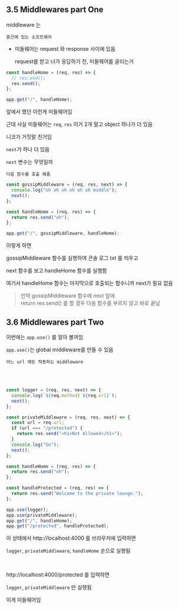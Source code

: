 ## 3.5 Middlewares part One

middleware 는

    중간에 있는 소프트웨어

- 미들웨어는 request 와 response 사이에 있음

  request를 받고 너가 응답하기 전, 미들웨어를 굴리는거

```js
const handleHome = (req, res) => {
  // res.end();
  res.send();
};

app.get("/", handleHome);
```

앞에서 했던 이런게 미들웨어임

근데 사실 미들웨어는 `req`, `res` 이거 2개 말고 object 하나가 더 있음

니코가 거짓말 친거임

`next`가 하나 더 있음

`next` 변수는 무엇일까

    다음 함수를 호출 해줌

```js
const gossipMiddleware = (req, res, next) => {
  console.log("oh oh oh oh oh oh middle");
  next();
};

const handleHome = (req, res) => {
  return res.send("oh");
};

app.get("/", gossipMiddleware, handleHome);
```

이렇게 하면

gossipMiddleware 함수를 실행하여 콘솔 로그 txt 를 띄우고

next 함수를 보고 handleHome 함수를 실행함

여기서 handleHome 함수는 마지막으로 호출되는 함수니까 next가 필요 없음

> 만약 gossipMiddleware 함수에 next 앞에 <br>
> return res.send() 를 할 경우 다음 함수를 부르지 않고 바로 끝남

## 3.6 Middlewares part Two

이번에는 `app.use()` 를 알아 볼꺼임

`app.use()`는 global middleware를 만들 수 있음

    어느 url 에든 작동하는 middleware

<br><br>

```js
const logger = (req, res, next) => {
  console.log(`${req.method} ${req.url}`);
  next();
};

const privateMiddleware = (req, res, next) => {
  const url = req.url;
  if (url === "/protected") {
    return res.send("<h1>Not Allowed</h1>");
  }
  console.log("Go");
  next();
};

const handleHome = (req, res) => {
  return res.send("oh");
};

const handleProtected = (req, res) => {
  return res.send("Welcome to the private lounge.");
};

app.use(logger);
app.use(privateMiddleware);
app.get("/", handleHome);
app.get("/protected", handleProtected);
```

이 상태에서 http://localhost:4000 를 브라우저에 입력하면

`logger`, `privateMiddleware`, `handleHome` 순으로 실행됨

<br>

http://localhost:4000/protected 를 입력하면

`logger`, `privateMiddleware` 만 실행됨

이게 미들웨어임
